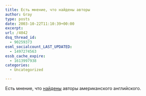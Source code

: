 ```yaml
---
title: Есть мнение, что найдены авторы
author: Gray
type: posts
date: 2003-10-22T11:10:39+00:00
excerpt:
url: /4042
dsq_thread_id:
  - 90259373
esml_socialcount_LAST_UPDATED:
  - 1497274563
essb_cache_expire:
  - 1613997938
categories:
  - Uncategorized

---
```








Есть мнение, что <a href="http://nnru.narod.ru/" target="_blank">найдены</a> авторы американского английского.